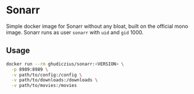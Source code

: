 # Sonarr

Simple docker image for Sonarr without any bloat, built on the official mono image. Sonarr runs as user `sonarr` with `uid` and `gid` 1000.

## Usage

```sh
docker run --rm ghudiczius/sonarr:<VERSION> \
  -p 8989:8989 \
  -v path/to/config:/config \
  -v path/to/downloads:/downloads \
  -v path/to/movies:/movies
```
